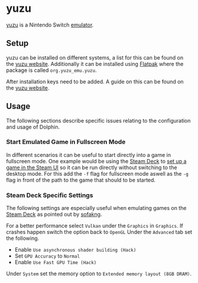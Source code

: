# yuzu

[yuzu](https://yuzu-emu.org/) is a Nintendo Switch [emulator](/wiki/games/emulators.md).

## Setup

yuzu can be installed on different systems, a list for this can be found on
the [yuzu website](https://yuzu-emu.org/downloads/#windows).
Additionally it can be installed using [Flatpak](/wiki/linux/flatpak.md) where the
package is called `org.yuzu_emu.yuzu`.

After installation keys need to be added.
A guide on this can be found on the 
[yuzu website](https://yuzu-emu.org/help/quickstart/#setting-up-the-decryption-keys-and-firmware).

## Usage

The following sections describe specific issues relating to the configuration
and usage of Dolphin.

### Start Emulated Game in Fullscreen Mode

In different scenarios it can be useful to start directly into a game in fullscreen mode.
One example would be using the [Steam Deck](/wiki/games/steam_deck.md) to 
[set up a game in the Steam UI](/wiki/games/steam_deck.md#running-a-game-directly-through-the-interface) 
so it can be run directly without switching to the desktop mode.
For this add the `-f` flag for fullscreen mode aswell as the `-g` flag in front of the path to the 
game that should to be started.

### Steam Deck Specific Settings

The following settings are especially useful when emulating games on the
[Steam Deck](/wiki/games/steam_deck.md) as pointed out by
[sofakng](https://www.reddit.com/r/SteamDeck/comments/12ivsky/what_are_the_best_yuzu_settings/).

For a better performance select `Vulkan` under the `Graphics` in `Graphics`.
If crashes happen switch the option back to `OpenGL`
Under the `Advanced` tab set the following.

- Enable `Use asynchronous shader building (Hack)`
- Set `GPU Accuracy` to  `Normal`
- Enable `Use Fast GPU Time (Hack)`

Under `System` set the memory option to `Extended memory layout (8GB DRAM)`.
